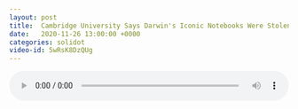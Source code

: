 ```yaml
---
layout: post
title:  Cambridge University Says Darwin's Iconic Notebooks Were Stolen
date:   2020-11-26 13:00:00 +0000
categories: solidot
video-id: 5wRsK8DzQUg
---
```


<audio id="youtube" style="width: 100%;" video-id="5wRsK8DzQUg" controls></audio>

<script async type="text/javascript" src="/audio.js"></script>

